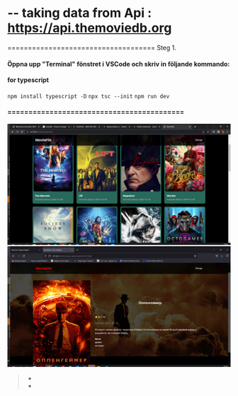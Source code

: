 #  -- taking data  from Api :  https://api.themoviedb.org
====================================
Steg 1.
####  Öppna upp   "Terminal" fönstret i VSCode och skriv in följande kommando:
#### for  typescript 
`npm install typescript -D`
`npx tsc --init`
`npm run dev`
 
  
#### ==========================================
 ![Alt text](<Screenshot (1142).png>)
![Alt text](<Screenshot (1140).png>)
> -  
> -   